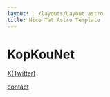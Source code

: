 ```yaml
---
layout: ../layouts/Layout.astro
title: Nice Tat Astro Template
---
```

<!-- Markdown Preview - https://dillinger.io/ -->

# KopKouNet


[X(Twitter)](https://x.com/KopKouNet)

[contact](/contact)
